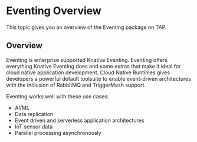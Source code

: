 # Eventing Overview

This topic gives you an overview of the Eventing package on TAP.

## Overview
Eventing is enterprise supported Knative Eventing.
Eventing offers everything Knative Eventing does and some extras that make it ideal for cloud native application development.
Cloud Native Runtimes gives developers a powerful default toolsuite to enable event-driven architectures with the inclusion of RabbitMQ and TriggerMesh support.

Eventing works well with these use cases:

* AI/ML
* Data replication
* Event driven and serverless application architectures
* IoT sensor data
* Parallel processing asynchronously
